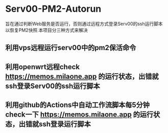 # Serv00-PM2-Autorun


旨在通过判断Web服务是否运行，否则通过远程方式登录Serv00的ssh运行脚本以恢复PM2快照 
本项目分三种方式来解决

## 利用vps远程运行serv00中的pm2保活命令


## 利用openwrt远程check https://memos.milaone.app 的运行状态，出错就ssh登录Serv00的ssh运行脚本



## 利用github的Actions中自动工作流脚本每5分钟check一下 https://memos.milaone.app 的运行状态，出错就ssh登录运行脚本